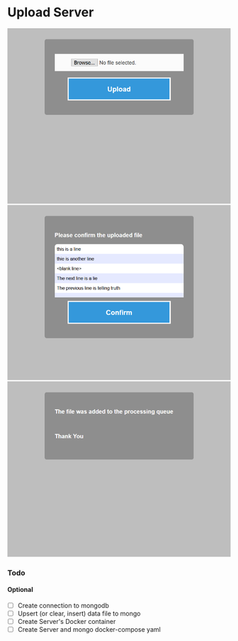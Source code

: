 # Upload Server

![Upload Form](./img/01.png)
![Confirmation page](./img/02.png)
![Thank you](./img/03.png)

### Todo
#### Optional
- [ ] Create connection to mongodb
- [ ] Upsert (or clear, insert) data file to mongo
- [ ] Create Server's Docker container 
- [ ] Create Server and mongo docker-compose yaml
